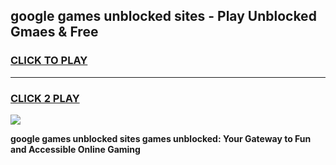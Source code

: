 
## google games unblocked sites - Play Unblocked Gmaes & Free
<h3>
<a href="https://news.freeplayer.one?title=google_games_unblocked_sites&ref=23F">CLICK TO PLAY</a></h3>
<hr>

<h3>
<a href="https://news.freeplayer.one?title=google_games_unblocked_sites&ref=23F">CLICK 2 PLAY</a>
  
</h3>

<a href="https://news.freeplayer.one?title=google_games_unblocked_sites&ref=23F/"><img src="https://clearcache.store/games.png"></a>


**google games unblocked sites games unblocked: Your Gateway to Fun and Accessible Online Gaming**
